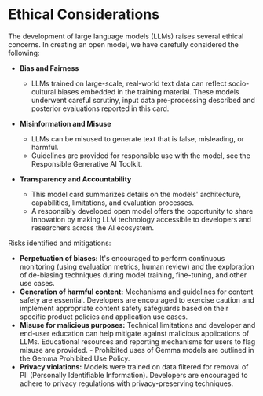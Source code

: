 # **Ethical Considerations**
<!--
Sourced from: https://huggingface.co/google/gemma-2-2b#ethical-considerations-and-risks
-->
The development of large language models (LLMs) raises several ethical concerns. In creating an open model, we have carefully considered the following:

- **Bias and Fairness**
    - LLMs trained on large-scale, real-world text data can reflect socio-cultural biases embedded in the training material. These models underwent careful scrutiny, input data pre-processing described and posterior evaluations reported in this card.
    
- **Misinformation and Misuse**
    - LLMs can be misused to generate text that is false, misleading, or harmful.
    - Guidelines are provided for responsible use with the model, see the Responsible Generative AI Toolkit.

- **Transparency and Accountability**
    - This model card summarizes details on the models' architecture, capabilities, limitations, and evaluation processes.
    - A responsibly developed open model offers the opportunity to share innovation by making LLM technology accessible to developers and researchers across the AI ecosystem.

Risks identified and mitigations:

- **Perpetuation of biases:** It's encouraged to perform continuous monitoring (using evaluation metrics, human review) and the exploration of de-biasing techniques during model training, fine-tuning, and other use cases.
- **Generation of harmful content:** Mechanisms and guidelines for content safety are essential. Developers are encouraged to exercise caution and implement appropriate content safety safeguards based on their specific product policies and application use cases.
- **Misuse for malicious purposes:** Technical limitations and developer and end-user education can help mitigate against malicious applications of LLMs. Educational resources and reporting mechanisms for users to flag misuse are provided. - Prohibited uses of Gemma models are outlined in the Gemma Prohibited Use Policy.
- **Privacy violations:** Models were trained on data filtered for removal of PII (Personally Identifiable Information). Developers are encouraged to adhere to privacy regulations with privacy-preserving techniques.
